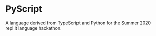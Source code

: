 # PyScript
A language derived from TypeScript and Python for the Summer 2020 repl.it language hackathon. 
